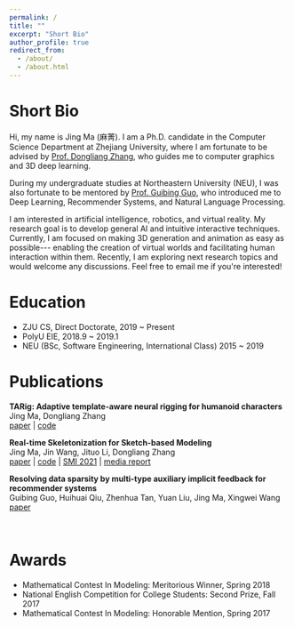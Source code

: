 ```yaml
---
permalink: /
title: ""
excerpt: "Short Bio"
author_profile: true
redirect_from: 
  - /about/
  - /about.html
---
```


Short Bio
======
Hi, my name is Jing Ma (麻菁). I am a Ph.D. candidate in the Computer Science Department at Zhejiang University, 
where I am fortunate to be advised by [Prof. Dongliang Zhang](https://person.zju.edu.cn/en/0012126#0), 
who guides me to computer graphics and 3D deep learning. 

During my undergraduate studies at Northeastern University (NEU), 
I was also fortunate to be mentored by [Prof. Guibing Guo](https://guoguibing.github.io/), 
who introduced me to Deep Learning, Recommender Systems, and Natural Language Processing.

I am interested in artificial intelligence, robotics, and virtual reality.
My research goal is to develop general AI and intuitive interactive techniques. 
Currently, I am focused on making 3D generation and animation as easy as possible---
enabling the creation of virtual worlds and facilitating human interaction within them.
Recently, I am exploring next research topics and would welcome any discussions. 
Feel free to email me if you're interested!

Education
======
- ZJU CS, Direct Doctorate, 2019 ~ Present
- PolyU EIE, 2018.9 ~ 2019.1
- NEU (BSc, Software Engineering, International Class) 2015 ~ 2019


Publications
======
__TARig: Adaptive template-aware neural rigging for humanoid characters__ <br/>
Jing Ma, Dongliang Zhang <br/>
[paper](https://www.sciencedirect.com/science/article/pii/S0097849323000730) | [code](https://smiconf.github.io/2024/) <br/>


__Real-time Skeletonization for Sketch-based Modeling__ <br/>
Jing Ma, Jin Wang, Jituo Li, Dongliang Zhang  <br/>
[paper](https://dl.acm.org/doi/abs/10.1016/j.cag.2021.11.005) | [code](https://github.com/jingma-git/RealSkel) | [SMI 2021](https://smi2021.github.io/) | [media report](https://baijiahao.baidu.com/s?id=1718376969935755339&wfr=spider&for=pc) <br/>


__Resolving data sparsity by multi-type auxiliary implicit feedback for recommender systems__ <br/>
Guibing Guo, Huihuai Qiu, Zhenhua Tan, Yuan Liu, Jing Ma, Xingwei Wang <br/>
[paper](https://www.sciencedirect.com/science/article/pii/S0950705117304653) 

<br/>

Awards
======
- Mathematical Contest In Modeling: Meritorious Winner, Spring 2018
- National English Competition for College Students: Second Prize, Fall 2017
- Mathematical Contest In Modeling: Honorable Mention, Spring 2017

